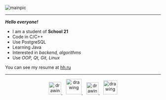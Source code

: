 ![mainpic](git.png)
____

***Hello everyone!***
 - I am a student of **School 21**
 - Code in C/C++
 - Use PostgreSQL
 - Learning Java
 - Interested in *backend, algorithms*
 - Use *OOP, Qt, Git, Linux*

You can see my resume at [hh.ru](https://novosibirsk.hh.ru/resume/b8e73581ff0afb7a750039ed1f446f54433374 "hh.ru")

<!-- You can see my resume at &nbsp; <a href="[https://t.me/evdidenko](https://novosibirsk.hh.ru/resume/b8e73581ff0afb7a750039ed1f446f54433374)">
  <img src="https://upload.wikimedia.org/wikipedia/commons/7/79/HeadHunter_logo.png" alt="drawing" width="25"/>
 </a> -->

**********
<p align="center">
 <a href="https://t.me/evdidenko">
  <img src="https://upload.wikimedia.org/wikipedia/commons/thumb/8/83/Telegram_2019_Logo.svg/800px-Telegram_2019_Logo.svg.png" alt="drawing" width="40"/>
 </a>
 &nbsp;&nbsp;
 <a href="mailto:didenkoev93@gmail.com">
  <img src="https://upload.wikimedia.org/wikipedia/commons/thumb/7/7e/Gmail_icon_%282020%29.svg/1280px-Gmail_icon_%282020%29.svg.png" alt="drawing" width="50"/>
 </a>
 &nbsp;&nbsp;
 <a href="https://www.instagram.com/evgeny_didenko93/">
  <img src="https://upload.wikimedia.org/wikipedia/commons/thumb/9/95/Instagram_logo_2022.svg/800px-Instagram_logo_2022.svg.png" alt="drawing" width="39"/>
 </a>
 &nbsp;&nbsp;
 <a href="https://wa.clck.bar/79237054446">
  <img src="https://upload.wikimedia.org/wikipedia/commons/thumb/6/6b/WhatsApp.svg/800px-WhatsApp.svg.png" alt="drawing" width="45"/>
 </a>
 
 </p>
<!-- 
 - [Telegram](http://t-do.ru/evdidenko "Telegram")
 - [WatsApp](https://wa.clck.bar/79237054446 "WatsApp")
 - [Instagram](https://www.instagram.com/evgeny_didenko93/ "Instagram")
 - [Gmail](mailto:didenkoev93@gmail.com "Gmail") -->
 
